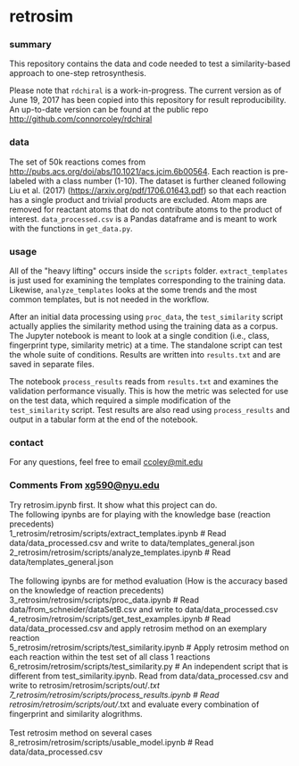 # retrosim

### summary

This repository contains the data and code needed to test a similarity-based approach to one-step retrosynthesis.

Please note that ```rdchiral``` is a work-in-progress. The current version as of June 19, 2017 has been copied into this repository for result reproducibility. An up-to-date version can be found at the public repo http://github.com/connorcoley/rdchiral

### data

The set of 50k reactions comes from http://pubs.acs.org/doi/abs/10.1021/acs.jcim.6b00564. Each reaction is pre-labeled with a class number (1-10). The dataset is further cleaned following Liu et al. (2017) (https://arxiv.org/pdf/1706.01643.pdf) so that each reaction has a single product and trivial products are excluded. Atom maps are removed for reactant atoms that do not contribute atoms to the product of interest. ```data_processed.csv``` is a Pandas dataframe and is meant to work with the functions in ```get_data.py```.

### usage

All of the "heavy lifting" occurs inside the ```scripts``` folder. ```extract_templates``` is just used for examining the templates corresponding to the training data. Likewise, ```analyze_templates``` looks at the some trends and the most common templates, but is not needed in the workflow.

After an initial data processing using ```proc_data```, the ```test_similarity``` script actually applies the similarity method using the training data as a corpus. The Jupyter notebook is meant to look at a single condition (i.e., class, fingerprint type, similarity metric) at a time. The standalone script can test the whole suite of conditions. Results are written into ```results.txt``` and are saved in separate files.

The notebook ```process_results``` reads from ```results.txt``` and examines the validation performance visually. This is how the metric was selected for use on the test data, which required a simple modification of the ```test_similarity``` script. Test results are also read using ```process_results``` and output in a tabular form at the end of the notebook.

### contact

For any questions, feel free to email ccoley@mit.edu
 
### Comments From xg590@nyu.edu<br />
Try retrosim.ipynb first. It show what this project can do.<br />
The following ipynbs are for playing with the knowledge base (reaction precedents)<br />
1_retrosim/retrosim/scripts/extract_templates.ipynb # Read data/data_processed.csv and write to data/templates_general.json<br />
2_retrosim/retrosim/scripts/analyze_templates.ipynb # Read data/templates_general.json<br />
<br />
The following ipynbs are for method evaluation (How is the accuracy based on the knowledge of reaction precedents)<br />
3_retrosim/retrosim/scripts/proc_data.ipynb # Read data/from_schneider/dataSetB.csv and write to data/data_processed.csv<br />
4_retrosim/retrosim/scripts/get_test_examples.ipynb # Read data/data_processed.csv and apply retrosim method on an exemplary reaction<br />
5_retrosim/retrosim/scripts/test_similarity.ipynb # Apply retrosim method on each reaction within the test set of all class 1 reactions<br />
6_retrosim/retrosim/scripts/test_similarity.py # An independent script that is different from test_similarity.ipynb. Read from data/data_processed.csv and write to retrosim/retrosim/scripts/out/*.txt<br />
7_retrosim/retrosim/scripts/process_results.ipynb # Read retrosim/retrosim/scripts/out/*.txt and evaluate every combination of fingerprint and similarity alogrithms.<br />
<br />
Test retrosim method on several cases<br />
8_retrosim/retrosim/scripts/usable_model.ipynb # Read data/data_processed.csv<br /> 
